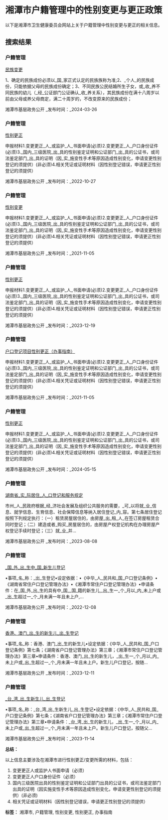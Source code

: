 # 湘潭市户籍管理中的性别变更与更正政策

以下是湘潭市卫生健康委员会网站上关于户籍管理中性别变更与更正的相关信息。

## 搜索结果

### 户籍管理

[民族变更](http://www.xiangtan.gov.cn/jc2021/xtsjczwgk/77/86/content_57460.html "民族变更")

1、确定的民族成份必须以_国_家正式认定的民族族称为准;2、_个人_的民族成份，只能依据父母的民族成份确定；3、不同民族公民结婚所生子女，或_收_养不同民族的幼儿（_经_公证部门公证确认_收_养关系），其民族成份在满十八周岁以前由父母或养父母商定，满二十周岁的，不改变原来的民族成份；

湘潭市基层政务公开 _发布时间：_2024-03-26

### 户籍管理

[性别更正](http://www.xiangtan.gov.cn/jc2021/xtsjczwgk/77/86/content_38126.html "性别更正")

申报材料1.变更更正_人_或监护_人_书面申请(必须)2.变更更正_人_户口身份证件(必须)3._国内_三级医院_出_具的性别鉴定证明和公证部门_出_具的公证书，或司法鉴定部门_出_具的证明（因_实_施变性手术等原因造成性别变化，申请变更性别登记的须提供）(非必须)4.相关凭证或证明材料（因性别登记错误，申请更正性别登记的须提供）

湘潭市基层政务公开 _发布时间：_2022-10-27

### 户籍管理

[性别变更](http://www.xiangtan.gov.cn/jc2021/xtsjczwgk/77/86/content_20166.html "性别变更")

申报材料1.变更更正_人_或监护_人_书面申请(必须)2.变更更正_人_户口身份证件(必须)3._国内_三级医院_出_具的性别鉴定证明和公证部门_出_具的公证书，或司法鉴定部门_出_具的证明（因_实_施变性手术等原因造成性别变化，申请变更性别登记的须提供）(非必须)4.相关凭证或证明材料（因性别登记错误，申请更正性别登记的须提供）

湘潭市基层政务公开 _发布时间：_2021-11-05

### 户籍管理

[性别更正](http://www.xiangtan.gov.cn/jc2021/xtsjczwgk/77/86/content_56016.html "性别更正")

申报材料1.变更更正_人_或监护_人_书面申请(必须)2.变更更正_人_户口身份证件(必须)3._国内_三级医院_出_具的性别鉴定证明和公证部门_出_具的公证书，或司法鉴定部门_出_具的证明（因_实_施变性手术等原因造成性别变化，申请变更性别登记的须提供）(非必须)4.相关凭证或证明材料（因性别登记错误，申请更正性别登记的须提供）

湘潭市基层政务公开 _发布时间：_2023-12-19

### 户籍管理

[户口登记项目性别更正（办事指南）](http://www.xiangtan.gov.cn/jc2021/xtsjczwgk/77/86/content_20294.html "户口登记项目性别更正（办事指南）")

申报材料1.变更更正_人_或监护_人_书面申请(必须)2.变更更正_人_户口身份证件(必须)3._国内_三级医院_出_具的性别鉴定证明和公证部门_出_具的公证书，或司法鉴定部门_出_具的证明（因_实_施变性手术等原因造成性别变化，申请变更性别登记的须提供）(非必须)4.相关凭证或证明材料（因性别登记错误，申请更正性别登记的须提供）

湘潭市基层政务公开 _发布时间：_2021-11-05

### 户籍管理

[性别更正](http://www.xiangtan.gov.cn/jc2021/xtsjczwgk/77/86/content_58211.html "性别更正")

申报材料1.变更更正_人_或监护_人_书面申请(必须)2.变更更正_人_户口身份证件(必须)3._国内_三级医院_出_具的性别鉴定证明和公证部门_出_具的公证书，或司法鉴定部门_出_具的证明（因_实_施变性手术等原因造成性别变化，申请变更性别登记的须提供）(非必须)4.相关凭证或证明材料（因性别登记错误，申请更正性别登记的须提供）

湘潭市基层政务公开 _发布时间：_2024-05-15

### 户籍管理

[湖南省_实_际居住_人_口登记和服务规定](http://www.xiangtan.gov.cn/jc2021/xtsjczwgk/77/86/content_49824.html "湖南省实际居住人口登记和服务规定")

市州_人_民政府根据_经_济社会发展及组织公共服务的需要，_可_以将就_业_信息、就学信息、生育信息、社会保障信息等纳入居住登记_内_容。第七条居住登记按照下列规定执行：（一）租赁房屋居住的，由房屋_出_租_人_在签订房屋租赁合同时登记；（二）建造或者_购买_房屋居住的，由房屋产权登记机构在办理房屋产权登记手续时登记；（三）就_业_并...

湘潭市基层政务公开 _发布时间：_2023-08-08

### 户籍管理

[_国_外_出_生中_国_新生儿登记](http://www.xiangtan.gov.cn/jc2021/xtsjczwgk/77/86/content_42679.html "国外出生中国新生儿登记")

•事项_名_称：_出_生登记•设定依据：•《中华_人_民共和_国_户口登记条例》•《湖南省常住户口登记管理办法》•《湘潭市常住户口登记管理办法》•申请条件：在_国_外_出_生的具有中_国__国_籍的新生儿,_出_生一_个_月以_内_未上户或_出_生超过一_个_月未满一年且未上户,...

湘潭市基层政务公开 _发布时间：_2022-12-08

### 户籍管理

[香港、澳门_出_生的新生儿_出_生登记](http://www.xiangtan.gov.cn/jc2021/xtsjczwgk/77/86/content_54462.html "香港、澳门出生的新生儿出生登记")

•事项_名_称：香港、澳门_出_生的新生儿•设定依据：《中华_人_民共和_国_户口登记条例》第七条；《湖南省户口登记管理办法》第三章；《湘潭市常住户口登记管理办法》第三章•申请条件：香港、澳门_出_生的新生儿，_出_生一_个_月以_内_未上户或_出_生超过一_个_月未满一年且未上户。新生儿户口登记，按随...

湘潭市基层政务公开 _发布时间：_2023-12-11

### 户籍管理

[_台_湾_出_生新生儿_出_生登记](http://www.xiangtan.gov.cn/jc2021/xtsjczwgk/77/86/content_53187.html "台湾出生新生儿出生登记")

•事项_名_称：_台_湾_出_生新生儿_出_生登记•设定依据：《中华_人_民共和_国_户口登记条例》第七条；《湖南省户口登记管理办法》第三章；《湘潭市常住户口登记管理办法》第三章•申请条件：_台_湾_出_生的新生儿，_出_生一_个_月以_内_未上户或_出_生超过一_个_月未满一年且未上户。新生儿户口登记，按随父...

湘潭市基层政务公开 _发布时间：_2023-11-14

**总结：**

以上信息主要涉及在湘潭市进行性别更正/变更所需的材料，包括：

1.  变更更正人或监护人书面申请（必须）
2.  变更更正人户口身份证件（必须）
3.  国内三级医院出具的性别鉴定证明和公证部门出具的公证书，或司法鉴定部门出具的证明（因实施变性手术等原因造成性别变化，申请变更性别登记的须提供）(非必须)
4.  相关凭证或证明材料（因性别登记错误，申请更正性别登记的须提供）

**标签：** 湘潭市, 户籍管理, 性别变更, 性别更正, 办事指南
